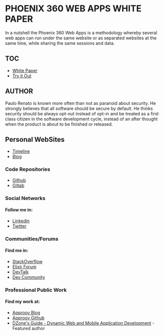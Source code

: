 # PHOENIX 360 WEB APPS WHITE PAPER

In a nutshell the Phoenix 360 Web Apps is a methodology whereby several web apps can run under the same website or as separated websites at the same time, while sharing the same sessions and data.


## TOC

* [White Paper](/WHITE_PAPER.md)
* [Try it Out](/TRY_IT_OUT.md)


## AUTHOR

Paulo Renato is known more often than not as paranoid about security. He strongly believes that all software should be secure by default. He thinks security should be always opt-out instead of opt-in and be treated as a first class citizen in the software development cycle, instead of an after thought when the product is about to be finished or released.

## Personal WebSites

* [Timeline](https://exadra37.com)
* [Blog](https://exadra37.com/blog)

### Code Repositories

* [Github](https://github.com/Exadra37)
* [Gitlab](https://gitlab.com/u/Exadra37)

### Social Networks

#### Follow me in:

* [Linkedin](https://uk.linkedin.com/in/Exadra37)
* [Twitter](https://twitter.com/Exadra37)

### Communities/Forums

#### Find me in:

* [StackOverflow](https://stackoverflow.com/users/6454622/exadra37)
* [Elixir Forum](https://elixirforum.com/u/exadra37/)
* [DevTalk](https://forum.devtalk.com/u/exadra37)
* [Dev Community](https://dev.to/exadra37)

### Professional Public Work

#### Find my work at:

* [Approov Blog](https://blog.approov.io/author/paulo-renato)
* [Approov Github](https://github.com/orgs/approov/people/Exadra37)
* [DZone's Guide - Dynamic Web and Mobile Application Development](https://dzone.com/guides/dynamic-web-and-mobile-application-development) - Featured author
